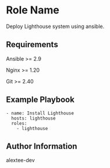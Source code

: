 Role Name
=========

Deploy Lighthouse system using ansible.

Requirements
------------

Ansible >= 2.9

Nginx >= 1.20

Git >= 2.40

Example Playbook
----------------

```
- name: Install Lighthouse
  hosts: lighthouse
  roles:
    - lighthouse
```

Author Information
------------------

alextee-dev
